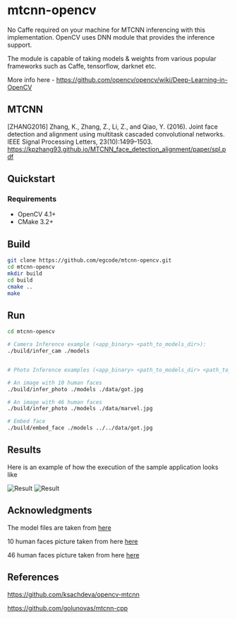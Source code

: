 # mtcnn-opencv

No Caffe required on your machine for MTCNN inferencing with this implementation. OpenCV uses DNN module that provides the inference support. <br>

The module is capable of taking models & weights from various popular frameworks such as Caffe, tensorflow, darknet etc. <br>

More info here - https://github.com/opencv/opencv/wiki/Deep-Learning-in-OpenCV

## MTCNN

[ZHANG2016] Zhang, K., Zhang, Z., Li, Z., and Qiao, Y. (2016). Joint face detection and alignment using multitask cascaded convolutional networks. IEEE Signal Processing Letters, 23(10):1499–1503.
https://kpzhang93.github.io/MTCNN_face_detection_alignment/paper/spl.pdf


## Quickstart

### Requirements

* OpenCV 4.1+
* CMake 3.2+


## Build

```bash
git clone https://github.com/egcode/mtcnn-opencv.git
cd mtcnn-opencv
mkdir build
cd build
cmake ..
make
```


## Run

```bash
cd mtcnn-opencv

# Camera Inference example (<app_binary> <path_to_models_dir>):
./build/infer_cam ./models


# Photo Inference examples (<app_binary> <path_to_models_dir> <path_to_test_image>):

# An image with 10 human faces
./build/infer_photo ./models ./data/got.jpg 

# An image with 46 human faces
./build/infer_photo ./models ./data/marvel.jpg

# Embed face
./build/embed_face ./models ../../data/got.jpg
```

## Results

Here is an example of how the execution of the sample application looks like

![Result](data/example_got.jpg)
![Result](data/example_marvel.jpg)

## Acknowledgments

The model files are taken from [here](https://github.com/kpzhang93/MTCNN_face_detection_alignment/tree/master/code)

10 human faces picture taken from here [here](https://www.popsugar.com/celebrity/photo-gallery/43737931/image/43738767/July-2014)

46 human faces picture taken from here [here](https://twitter.com/MarvelStudios/status/961646528610779136/photo/1?ref_src=twsrc%5Etfw%7Ctwcamp%5Etweetembed%7Ctwterm%5E961646528610779136%7Ctwgr%5E363937393b636f6e74726f6c&ref_url=https%3A%2F%2Findianexpress.com%2Farticle%2Fentertainment%2Fhollywood%2Fmarvel-cinematic-universe-ten-year-see-photo-5056933%2F)


## References
https://github.com/ksachdeva/opencv-mtcnn

https://github.com/golunovas/mtcnn-cpp